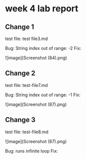 # week 4 lab report


## Change 1

test file: test file3.md

Bug: String index out of range: -2
Fix: 

![image](Screenshot (84).png)

## Change 2

test file: test-file7.md

Bug: String index out of range: -1
Fix: 

![image](Screenshot (87).png)

## Change 3

test file: test-file8.md

![image](Screenshot (87).png)

Bug: runs infinite loop
Fix: 
